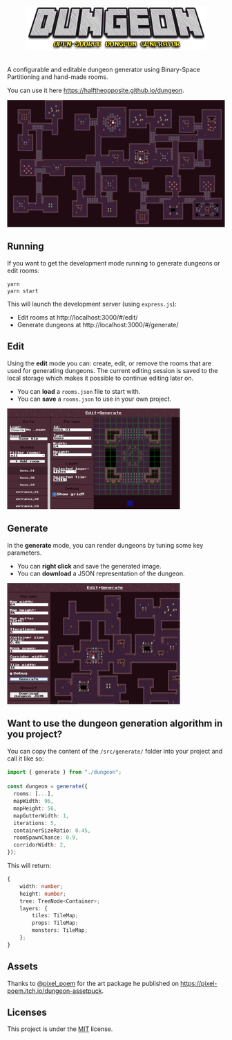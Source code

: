 # <p align="center"><img src="images/title.png" /></p>

A configurable and editable dungeon generator using Binary-Space Partitioning and hand-made rooms.

You can use it here https://halftheopposite.github.io/dungeon.

![dungeon](images/dungeon.jpg "Screenshot of a generated dungeon")

## Running

If you want to get the development mode running to generate dungeons or edit rooms:

```
yarn
yarn start
```

This will launch the development server (using `express.js`):

- Edit rooms at http://localhost:3000/#/edit/
- Generate dungeons at http://localhost:3000/#/generate/

## Edit

Using the **edit** mode you can: create, edit, or remove the rooms that are used for generating dungeons. The current editing session is saved to the local storage which makes it possible to continue editing later on.

- You can **load** a `rooms.json` file to start with.
- You can **save** a `rooms.json` to use in your own project.

<img src="images/edit.jpg" alt="editor" width="400"/>

## Generate

In the **generate** mode, you can render dungeons by tuning some key parameters.

- You can **right click** and save the generated image.
- You can **download** a JSON representation of the dungeon.

<img src="images/generate.jpg" alt="generate" width="400"/>

## Want to use the dungeon generation algorithm in you project?

You can copy the content of the `/src/generate/` folder into your project and call it like so:

```typescript
import { generate } from "./dungeon";

const dungeon = generate({
  rooms: [...],
  mapWidth: 96,
  mapHeight: 56,
  mapGutterWidth: 1,
  iterations: 5,
  containerSizeRatio: 0.45,
  roomSpawnChance: 0.9,
  corridorWidth: 2,
});
```

This will return:

```typescript
{
    width: number;
    height: number;
    tree: TreeNode<Container>;
    layers: {
        tiles: TileMap;
        props: TileMap;
        monsters: TileMap;
    };
}
```

## Assets

Thanks to [@pixel_poem](https://twitter.com/pixel_poem) for the art package he published on https://pixel-poem.itch.io/dungeon-assetpuck.

## Licenses

This project is under the [MIT](https://github.com/halftheopposite/dungeon/blob/main/LICENSE) license.
